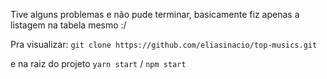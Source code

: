 Tive alguns problemas e não pude terminar, basicamente fiz apenas a listagem na tabela mesmo :/

Pra visualizar:
`git clone https://github.com/eliasinacio/top-musics.git`

e na raiz do projeto
`yarn start` / `npm start`
